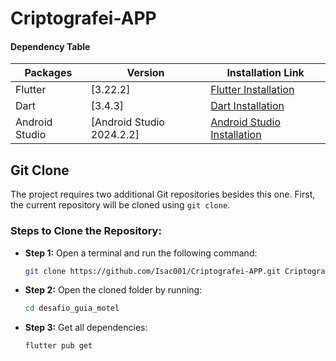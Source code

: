 # Criptografei-APP

#### Dependency Table

| Packages       | Version                             | Installation Link                                                                |
|---------------|-------------------------------------|----------------------------------------------------------------------------------|
| Flutter        | [3.22.2]                            | [Flutter Installation](https://flutter.dev)                                      |
| Dart           | [3.4.3]                            | [Dart Installation](https://dart.dev)                                           |
| Android Studio | [Android Studio 2024.2.2]           | [Android Studio Installation](https://developer.android.com/studio)             |

## Git Clone
The project requires two additional Git repositories besides this one. First, the current repository will be cloned using `git clone`.

### Steps to Clone the Repository:

- **Step 1:** Open a terminal and run the following command:
    ```bash
    git clone https://github.com/Isac001/Criptografei-APP.git Criptografei_App
    ```

- **Step 2:** Open the cloned folder by running:
    ```bash
    cd desafio_guia_motel
    ```

- **Step 3:** Get all dependencies:
    ```bash
    flutter pub get
    ```
